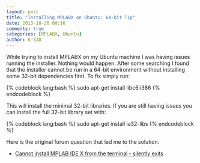 ```yaml
---
layout: post
title: "Installing MPLABX on Ubuntu: 64-bit Tip"
date: 2013-10-26 00:16
comments: true
categories: [MPLABX, Ubuntu]
author: K-SID
---
```


While trying to install MPLABX on my Ubuntu machine I was having issues running the installer. Nothing would happen. After some searching I found that the installer cannot be run in a 64-bit environment without installing some 32-bit dependencies first. To fix simply run:

{% codeblock lang:bash %}
sudo apt-get install libc6:i386
{% endcodeblock %}

This will install the minimal 32-bit libraries. If you are still having issues you can install the full 32-bit library set with:

{% codeblock lang:bash %}
sudo apt-get install ia32-libs
{% endcodeblock %}

Here is the original forum question that led me to the solution.

  *  [Cannot install MPLAB IDE X from the terminal - silently exits][article_link]

[article_link]: http://askubuntu.com/questions/145716/cannot-install-mplab-ide-x-from-the-terminal-silently-exits